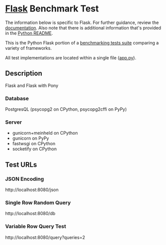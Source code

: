 # [Flask](http://flask.pocoo.org/) Benchmark Test

The information below is specific to Flask. For further guidance, 
review the [documentation](https://github.com/KhulnaSoft/BenchWeb/wiki). 
Also note that there is additional information that's provided in 
the [Python README](../).

This is the Python Flask portion of a [benchmarking tests suite](../../) 
comparing a variety of frameworks.

All test implementations are located within a single file 
([app.py](app.py)).

## Description

Flask and Flask with Pony

### Database

PostgresQL (psycopg2 on CPython, psycopg2cffi on PyPy)

### Server

* gunicorn+meinheld on CPython
* gunicorn on PyPy
* fastwsgi on CPython
* socketify on CPython

## Test URLs

### JSON Encoding 

http://localhost:8080/json

### Single Row Random Query

http://localhost:8080/db

### Variable Row Query Test 

http://localhost:8080/query?queries=2
